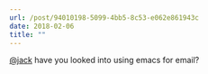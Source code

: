 ```yaml
---
url: /post/94010198-5099-4bb5-8c53-e062e861943c
date: 2018-02-06
title: ""
---
```


[@jack][1] have you looked into using emacs for email?



 [1]: https://micro.blog/jack